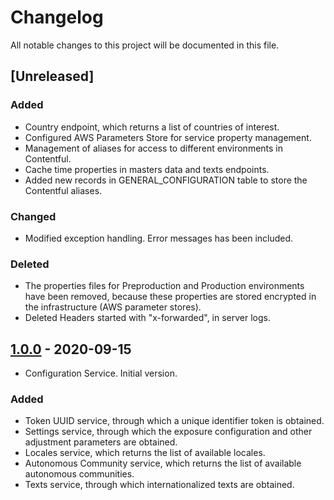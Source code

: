 # Changelog

All notable changes to this project will be documented in this file. 

## [Unreleased]

### Added

- Country endpoint, which returns a list of countries of interest.
- Configured AWS Parameters Store for service property management.
- Management of aliases for access to different environments in Contentful.
- Cache time properties in masters data and texts endpoints.
- Added new records in GENERAL_CONFIGURATION table to store the Contentful aliases.

### Changed

- Modified exception handling. Error messages has been included.

### Deleted

- The properties files for Preproduction and Production environments have been removed, because these properties are stored encrypted in the infrastructure (AWS parameter stores).
- Deleted Headers started with "x-forwarded", in server logs.

## [1.0.0] - 2020-09-15

* Configuration Service. Initial version.

### Added

- Token UUID service, through which a unique identifier token is obtained.
- Settings service, through which the exposure configuration and other adjustment parameters are obtained.
- Locales service, which returns the list of available locales.
- Autonomous Community service, which returns the list of available autonomous communities.
- Texts service, through which internationalized texts are obtained.

[1.0.0]: https://github.com/RadarCOVID/radar-covid-backend-configuration-server/releases/tag/1.0.0.RELEASE